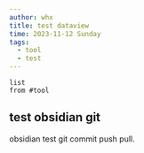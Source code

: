```yaml
---
author: whx
title: test dataview
time: 2023-11-12 Sunday
tags:
  - tool
  - test
---
```

```dataview
list
from #tool
```
## test obsidian git

obsidian test git commit push pull.